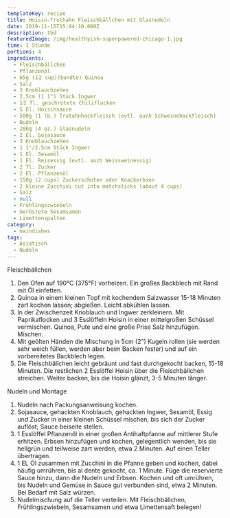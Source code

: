 ```yaml
---
templateKey: recipe
title: Hoisin-Truthahn Fleischbällchen mit Glasnudeln
date: 2019-11-15T15:04:10.000Z
description: tbd
featuredImage: /img/healthyish-superpowered-chicago-1.jpg
time: 1 Stunde
portions: 4
ingredients:
  - Fleischbällchen
  - Pflanzenöl
  - 65g (1⁄2 cup)(bundte) Quinoa
  - Salz
  - 3 Knoblauchzehen
  - 2.5cm (1 1") Stück Ingwer
  - 1⁄2 Tl. geschrotete Chiliflocken
  - 5 El. Hoisinsauce
  - 500g (1 lb.) Trutahnhackfleisch (evtl. auch Schweinehackfleisch)
  - Nudeln
  - 200g (4 oz.) Glasnudeln
  - 2 El. Sojasauce
  - 3 Knoblauchzehen
  - 1 1"/2.5cm Stück Ingwer
  - 1 El. Sesamöl
  - 1 El. Reisessig (evtl. auch Weissweinessig)
  - 2 Tl. Zucker
  - 2 El. Pflanzenöl
  - 150g (2 cups) Zuckerschoten oder Knackerbsen
  - 2 kleine Zucchini cut into matchsticks (about 4 cups)
  - Salz
  - null
  - Frühlingszwiebeln
  - Geröstete Sesamsamen
  - Limettenspalten
category:
  - maindishes
tags:
  - Asiatisch
  - Nudeln
---
```


Fleischbällchen

1. Den Ofen auf 190°C (375°F) vorheizen. Ein großes Backblech mit Rand mit Öl einfetten.
2. Quinoa in einem kleinen Topf mit kochendem Salzwasser 15-18 Minuten zart kochen lassen; abgießen. Leicht abkühlen lassen.
3. In der Zwischenzeit Knoblauch und Ingwer zerkleinern. Mit Paprikaflocken und 3 Esslöffeln Hoisin in einer mittelgroßen Schüssel vermischen. Quinoa, Pute und eine große Prise Salz hinzufügen. Mischen.
4. Mit geölten Händen die Mischung in 5cm (2") Kugeln rollen (sie werden sehr weich füllen, werden aber beim Backen fester) und auf ein vorbereitetes Backblech legen.
5. Die Fleischbällchen leicht gebräunt und fast durchgekocht backen, 15-18 Minuten. Die restlichen 2 Esslöffel Hoisin über die Fleischbällchen streichen. Weiter backen, bis die Hoisin glänzt, 3-5 Minuten länger.

Nudeln und Montage

1. Nudeln nach Packungsanweisung kochen.
2. Sojasauce, gehackten Knoblauch, gehackten Ingwer, Sesamöl, Essig und Zucker in einer kleinen Schüssel mischen, bis sich der Zucker auflöst; Sauce beiseite stellen.
3. 1 Esslöffel Pflanzenöl in einer großen Antihaftpfanne auf mittlerer Stufe erhitzen. Erbsen hinzufügen und kochen, gelegentlich wenden, bis sie hellgrün und teilweise zart werden, etwa 2 Minuten. Auf einen Teller übertragen.
4. 1 EL Öl zusammen mit Zucchini in die Pfanne geben und kochen, dabei häufig umrühren, bis al dente gekocht, ca. 1 Minute. Füge die reservierte Sauce hinzu, dann die Nudeln und Erbsen. Kochen und oft umrühren, bis Nudeln und Gemüse in Sauce gut verbunden sind, etwa 2 Minuten. Bei Bedarf mit Salz würzen.
5. Nudelmischung auf die Teller verteilen. Mit Fleischbällchen, Frühlingszwiebeln, Sesamsamen und etwa Limettensaft belegen!
